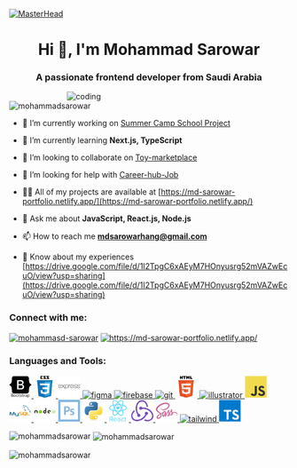 [![MasterHead](https://raw.githubusercontent.com/shakilahmedatik/shakilahmedatik/main/banner.jpg)](https://md-sarowar-portfolio.netlify.app/)
<h1 align="center">Hi 👋, I'm Mohammad Sarowar</h1>
<h3 align="center">A passionate frontend developer from Saudi Arabia</h3>
<img align="right"alt="coding" width="400" src="https://i.ibb.co/PmY1Fd7/Saro576149190198950-5459313479490015193-n-removebg-preview.png" />

<p align="left"> <img src="https://komarev.com/ghpvc/?username=mohammadsarowar&label=Profile%20views&color=0e75b6&style=flat" alt="mohammadsarowar" /> </p>

- 🔭 I’m currently working on [Summer Camp School Project](https://summer-camp-project-caeb3.web.app/)

- 🌱 I’m currently learning **Next.js, TypeScript**

- 👯 I’m looking to collaborate on [Toy-marketplace](https://toy-marketplace-7f762.web.app/)

- 🤝 I’m looking for help with [Career-hub-Job](https://willowy-genie-cbb9fa.netlify.app/)

- 👨‍💻 All of my projects are available at [https://md-sarowar-portfolio.netlify.app/](https://md-sarowar-portfolio.netlify.app/)

- 💬 Ask me about **JavaScript, React.js, Node.js**

- 📫 How to reach me **mdsarowarhang@gmail.com**

- 📄 Know about my experiences [https://drive.google.com/file/d/1I2TpgC6xAEyM7HOnyusrg52mVAZwEcuO/view?usp=sharing](https://drive.google.com/file/d/1I2TpgC6xAEyM7HOnyusrg52mVAZwEcuO/view?usp=sharing)

<h3 align="left">Connect with me:</h3>
<p align="left">
<a href="https://linkedin.com/in/mohammasd-sarowar" target="blank"><img align="center" src="https://raw.githubusercontent.com/rahuldkjain/github-profile-readme-generator/master/src/images/icons/Social/linked-in-alt.svg" alt="mohammasd-sarowar" height="30" width="40" /></a>
<a href="/https://md-sarowar-portfolio.netlify.app/" target="blank"><img align="center" src="https://raw.githubusercontent.com/rahuldkjain/github-profile-readme-generator/master/src/images/icons/Social/rss.svg" alt="https://md-sarowar-portfolio.netlify.app/" height="30" width="40" /></a>
</p>

<h3 align="left">Languages and Tools:</h3>
<p align="left"> <a href="https://getbootstrap.com" target="_blank" rel="noreferrer"> <img src="https://raw.githubusercontent.com/devicons/devicon/master/icons/bootstrap/bootstrap-plain-wordmark.svg" alt="bootstrap" width="40" height="40"/> </a> <a href="https://www.w3schools.com/css/" target="_blank" rel="noreferrer"> <img src="https://raw.githubusercontent.com/devicons/devicon/master/icons/css3/css3-original-wordmark.svg" alt="css3" width="40" height="40"/> </a> <a href="https://expressjs.com" target="_blank" rel="noreferrer"> <img src="https://raw.githubusercontent.com/devicons/devicon/master/icons/express/express-original-wordmark.svg" alt="express" width="40" height="40"/> </a> <a href="https://www.figma.com/" target="_blank" rel="noreferrer"> <img src="https://www.vectorlogo.zone/logos/figma/figma-icon.svg" alt="figma" width="40" height="40"/> </a> <a href="https://firebase.google.com/" target="_blank" rel="noreferrer"> <img src="https://www.vectorlogo.zone/logos/firebase/firebase-icon.svg" alt="firebase" width="40" height="40"/> </a> <a href="https://git-scm.com/" target="_blank" rel="noreferrer"> <img src="https://www.vectorlogo.zone/logos/git-scm/git-scm-icon.svg" alt="git" width="40" height="40"/> </a> <a href="https://www.w3.org/html/" target="_blank" rel="noreferrer"> <img src="https://raw.githubusercontent.com/devicons/devicon/master/icons/html5/html5-original-wordmark.svg" alt="html5" width="40" height="40"/> </a> <a href="https://www.adobe.com/in/products/illustrator.html" target="_blank" rel="noreferrer"> <img src="https://www.vectorlogo.zone/logos/adobe_illustrator/adobe_illustrator-icon.svg" alt="illustrator" width="40" height="40"/> </a> <a href="https://developer.mozilla.org/en-US/docs/Web/JavaScript" target="_blank" rel="noreferrer"> <img src="https://raw.githubusercontent.com/devicons/devicon/master/icons/javascript/javascript-original.svg" alt="javascript" width="40" height="40"/> </a> <a href="https://www.mysql.com/" target="_blank" rel="noreferrer"> <img src="https://raw.githubusercontent.com/devicons/devicon/master/icons/mysql/mysql-original-wordmark.svg" alt="mysql" width="40" height="40"/> </a> <a href="https://nodejs.org" target="_blank" rel="noreferrer"> <img src="https://raw.githubusercontent.com/devicons/devicon/master/icons/nodejs/nodejs-original-wordmark.svg" alt="nodejs" width="40" height="40"/> </a> <a href="https://www.photoshop.com/en" target="_blank" rel="noreferrer"> <img src="https://raw.githubusercontent.com/devicons/devicon/master/icons/photoshop/photoshop-line.svg" alt="photoshop" width="40" height="40"/> </a> <a href="https://www.python.org" target="_blank" rel="noreferrer"> <img src="https://raw.githubusercontent.com/devicons/devicon/master/icons/python/python-original.svg" alt="python" width="40" height="40"/> </a> <a href="https://reactjs.org/" target="_blank" rel="noreferrer"> <img src="https://raw.githubusercontent.com/devicons/devicon/master/icons/react/react-original-wordmark.svg" alt="react" width="40" height="40"/> </a> <a href="https://redux.js.org" target="_blank" rel="noreferrer"> <img src="https://raw.githubusercontent.com/devicons/devicon/master/icons/redux/redux-original.svg" alt="redux" width="40" height="40"/> </a> <a href="https://sass-lang.com" target="_blank" rel="noreferrer"> <img src="https://raw.githubusercontent.com/devicons/devicon/master/icons/sass/sass-original.svg" alt="sass" width="40" height="40"/> </a> <a href="https://tailwindcss.com/" target="_blank" rel="noreferrer"> <img src="https://www.vectorlogo.zone/logos/tailwindcss/tailwindcss-icon.svg" alt="tailwind" width="40" height="40"/> </a> <a href="https://www.typescriptlang.org/" target="_blank" rel="noreferrer"> <img src="https://raw.githubusercontent.com/devicons/devicon/master/icons/typescript/typescript-original.svg" alt="typescript" width="40" height="40"/> </a> </p>

<p><img align="left" src="https://github-readme-stats.vercel.app/api/top-langs?username=mohammadsarowar&show_icons=true&locale=en&layout=compact" alt="mohammadsarowar" /></p>

<p>&nbsp;<img align="center" src="https://github-readme-stats.vercel.app/api?username=mohammadsarowar&show_icons=true&locale=en" alt="mohammadsarowar" /></p>

<p><img align="center" src="https://github-readme-streak-stats.herokuapp.com/?user=mohammadsarowar&" alt="mohammadsarowar" /></p>
